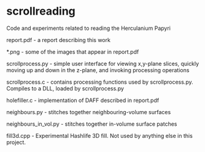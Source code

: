 # scrollreading
Code and experiments related to reading the Herculanium Papyri

report.pdf - a report describing this work

*.png - some of the images that appear in report.pdf

scrollprocess.py - simple user interface for viewing x,y-plane slices, quickly moving up and down in the z-plane, and invoking processing operations

scrollprocess.c - contains processing functions used by scrollprocess.py. Compiles to a DLL, loaded by scrollprocess.py

holefiller.c - implementation of DAFF described in report.pdf

neighbours.py - stitches together neighbouring-volume surfaces

neighbours_in_vol.py - stitches together in-volume surface patches

fill3d.cpp - Experimental Hashlife 3D fill. Not used by anything else in this project.
